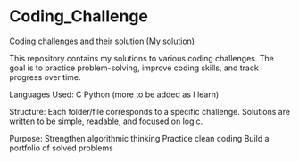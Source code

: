 # Coding_Challenge
Coding challenges and their solution (My solution)

This repository contains my solutions to various coding challenges.
The goal is to practice problem-solving, improve coding skills, and track progress over time.

Languages Used:
C
Python
(more to be added as I learn)

Structure:
Each folder/file corresponds to a specific challenge.
Solutions are written to be simple, readable, and focused on logic.

Purpose:
Strengthen algorithmic thinking
Practice clean coding
Build a portfolio of solved problems
